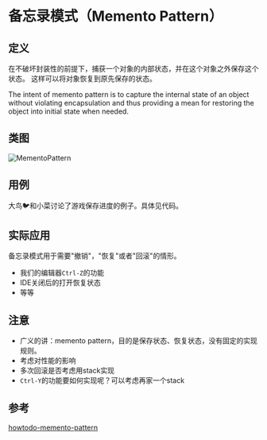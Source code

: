 
# 备忘录模式（Memento Pattern）

## 定义

在不破坏封装性的前提下，捕获一个对象的内部状态，并在这个对象之外保存这个状态。
这样可以将对象恢复到原先保存的状态。

The intent of memento pattern is to capture the internal state of an object 
without violating encapsulation and thus providing a mean for restoring the object 
into initial state when needed.

## 类图

![MementoPattern](https://gitee.com/gdhu/testtingop/raw/master/2019-11-30_015.jpg)

## 用例

大鸟🐦和小菜讨论了游戏保存进度的例子。具体见代码。

## 实际应用

备忘录模式用于需要"撤销"，"恢复"或者"回滚"的情形。

- 我们的编辑器`Ctrl-Z`的功能
- IDE关闭后的打开恢复状态
- 等等

## 注意

- 广义的讲：memento pattern，目的是保存状态、恢复状态，没有固定的实现规则。
- 考虑对性能的影响
- 多次回滚是否考虑用stack实现
- `Ctrl-Y`的功能要如何实现呢？可以考虑再家一个stack

## 参考

[howtodo-memento-pattern](https://howtodoinjava.com/design-patterns/behavioral/memento-design-pattern/)